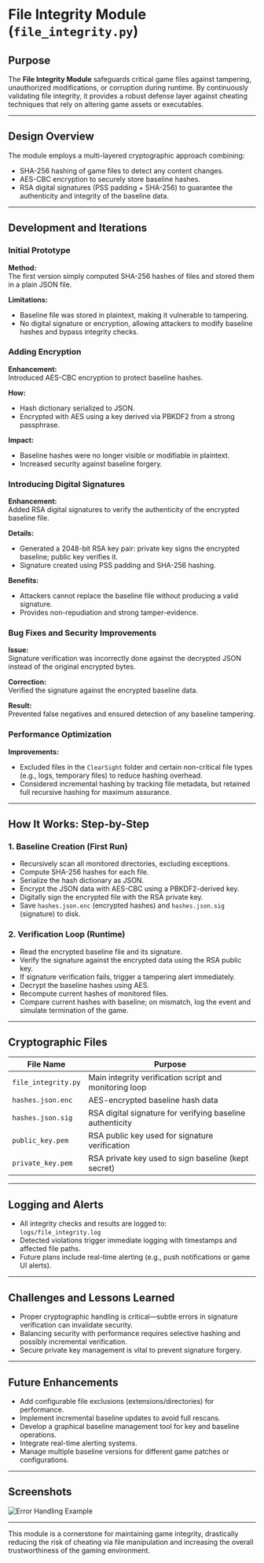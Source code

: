 # File Integrity Module (`file_integrity.py`)

## Purpose

The **File Integrity Module** safeguards critical game files against tampering, unauthorized modifications, or corruption during runtime. By continuously validating file integrity, it provides a robust defense layer against cheating techniques that rely on altering game assets or executables.

---

## Design Overview

The module employs a multi-layered cryptographic approach combining:

- SHA-256 hashing of game files to detect any content changes.
- AES-CBC encryption to securely store baseline hashes.
- RSA digital signatures (PSS padding + SHA-256) to guarantee the authenticity and integrity of the baseline data.

---

## Development and Iterations

### Initial Prototype

**Method:**  
The first version simply computed SHA-256 hashes of files and stored them in a plain JSON file.

**Limitations:**  
- Baseline file was stored in plaintext, making it vulnerable to tampering.  
- No digital signature or encryption, allowing attackers to modify baseline hashes and bypass integrity checks.

### Adding Encryption

**Enhancement:**  
Introduced AES-CBC encryption to protect baseline hashes.

**How:**  
- Hash dictionary serialized to JSON.  
- Encrypted with AES using a key derived via PBKDF2 from a strong passphrase.

**Impact:**  
- Baseline hashes were no longer visible or modifiable in plaintext.  
- Increased security against baseline forgery.

### Introducing Digital Signatures

**Enhancement:**  
Added RSA digital signatures to verify the authenticity of the encrypted baseline file.

**Details:**  
- Generated a 2048-bit RSA key pair: private key signs the encrypted baseline; public key verifies it.  
- Signature created using PSS padding and SHA-256 hashing.

**Benefits:**  
- Attackers cannot replace the baseline file without producing a valid signature.  
- Provides non-repudiation and strong tamper-evidence.

### Bug Fixes and Security Improvements

**Issue:**  
Signature verification was incorrectly done against the decrypted JSON instead of the original encrypted bytes.

**Correction:**  
Verified the signature against the encrypted baseline data.

**Result:**  
Prevented false negatives and ensured detection of any baseline tampering.

### Performance Optimization

**Improvements:**  
- Excluded files in the `ClearSight` folder and certain non-critical file types (e.g., logs, temporary files) to reduce hashing overhead.  
- Considered incremental hashing by tracking file metadata, but retained full recursive hashing for maximum assurance.

---

## How It Works: Step-by-Step

### 1. Baseline Creation (First Run)

- Recursively scan all monitored directories, excluding exceptions.  
- Compute SHA-256 hashes for each file.  
- Serialize the hash dictionary as JSON.  
- Encrypt the JSON data with AES-CBC using a PBKDF2-derived key.  
- Digitally sign the encrypted file with the RSA private key.  
- Save `hashes.json.enc` (encrypted hashes) and `hashes.json.sig` (signature) to disk.

### 2. Verification Loop (Runtime)

- Read the encrypted baseline file and its signature.  
- Verify the signature against the encrypted data using the RSA public key.  
- If signature verification fails, trigger a tampering alert immediately.  
- Decrypt the baseline hashes using AES.  
- Recompute current hashes of monitored files.  
- Compare current hashes with baseline; on mismatch, log the event and simulate termination of the game.

---

## Cryptographic Files

| File Name           | Purpose                                                        |
|---------------------|----------------------------------------------------------------|
| `file_integrity.py` | Main integrity verification script and monitoring loop        |
| `hashes.json.enc`   | AES-encrypted baseline hash data                               |
| `hashes.json.sig`   | RSA digital signature for verifying baseline authenticity     |
| `public_key.pem`    | RSA public key used for signature verification                 |
| `private_key.pem`   | RSA private key used to sign baseline (kept secret)           |

---

## Logging and Alerts

- All integrity checks and results are logged to:  
  `logs/file_integrity.log`  
- Detected violations trigger immediate logging with timestamps and affected file paths.  
- Future plans include real-time alerting (e.g., push notifications or game UI alerts).

---

## Challenges and Lessons Learned

- Proper cryptographic handling is critical—subtle errors in signature verification can invalidate security.  
- Balancing security with performance requires selective hashing and possibly incremental verification.  
- Secure private key management is vital to prevent signature forgery.

---

## Future Enhancements

- Add configurable file exclusions (extensions/directories) for performance.  
- Implement incremental baseline updates to avoid full rescans.  
- Develop a graphical baseline management tool for key and baseline operations.  
- Integrate real-time alerting systems.  
- Manage multiple baseline versions for different game patches or configurations.

---

## Screenshots

![Error Handling Example](https://github.com/user-attachments/assets/2f619ffb-3073-4457-9c00-8fede39447c0)

---

This module is a cornerstone for maintaining game integrity, drastically reducing the risk of cheating via file manipulation and increasing the overall trustworthiness of the gaming environment.

